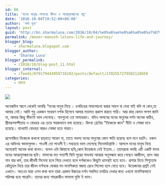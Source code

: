 ```yaml
---
id: 66
title: 'মনের মানুষঃ লালনের জীবন ও আত্মানুসন্ধানের গল্প'
date: '2016-10-04T19:52:00+00:00'
author: 'শর্মা লুনা'
layout: post
guid: 'http://bn.sharmaluna.com/2016/10/04/%e0%a6%ae%e0%a6%a8%e0%a7%87%e0%a6%b0-%e0%a6%ae%e0%a6%be%e0%a6%a8%e0%a7%81%e0%a6%b7%e0%a6%83-%e0%a6%b2%e0%a6%be%e0%a6%b2%e0%a6%a8%e0%a7%87%e0%a6%b0-%e0%a6%9c%e0%a7%80%e0%a6%ac%e0%a6%a8-%e0%a6%93/'
permalink: /moner-manush-lalons-life-and-journey/
blogger_blog:
    - sharmaluna.blogspot.com
blogger_author:
    - 'Sharma Luna'
blogger_permalink:
    - /2016/10/blog-post_11.html
blogger_internal:
    - /feeds/879179443059716192/posts/default/2392557279502118958
categories:
    - রিভিউ
---
```


![](https://1.bp.blogspot.com/-N5PS66osCO8/V_O0kFbHSzI/AAAAAAAAAXo/yUCjnxiTIBkUFeJSGRaQohYIhmDfs5D6wCK4B/s640/images%2B%25283%2529.jpg)

অনেকদিন আগে থেকেই ভাবছি “মনের মানুষ নিয়ে । চলচিত্রের সমালোচনা করার সাহস বা মেধা যাই বলি না কেন,তা আমার নেই। আমি শুধু একজন সাধারণ দর্শক হিসেবে আমার মতামত প্রকাশ করতে পারি। আর কার কেমন লাগল জানি না, আমার কিন্তু ভীষণই ভাল লেগেছে। গানগুলো তো অসাধারন। যদিও লালনের মনের মানুষের দর্শন অনেক কঠিন, শ্রীমদ্ভগবদ্গীতায় ও বোধহয় এর চেয়ে সহজভাবে বলা হয়েছে। কিংবা প্লেটোর “নিজেকে জান” নীতি ও সোজা মনে হয়েছে। ব্যাখ্যাটা বোধহয় আরও সোজা হতে পারত।

প্রসেনজিত নিজেকে কখনো ছাড়াতে পারেন না, তাতে অবস্য মনের মানুষের কোন ক্ষতি হয়েছে বলে মনে হয়নি। চঞ্চল এর অভিনয় স্বভাবসুলভ। পাওলী তো পাওলী ই।সবচেয়ে ভাল লেগেছে সিনেমাটগ্রাফি। আসলে মনের মানুষ নিয়ে অনেকেই অনেক কথা বলেন। বলেন এটা ঝিমানো ছবি,কোন উত্তেজনা নেই ইত্যাদ.। তাদেরকে বলছি এটি একটি মানব মনের আত্মানুসন্ধানের ছবি। লালনের মত সন্যাসী যিনি সুরের সাধনায় আত্মার অনুসন্ধান করে গেছেন আজীবন, ধ্যান আর গান যার কর্ম, তার জীবনী সিনেমা হলে গিয়ে দেখতে হলে দর্শককেও কিছুটা ধ্যানস্থই হতে হবে। প্রশান্ত চিত্তে শিশুতোষ কৌতুহল নিয়ে তার জীবন দর্শনকে বোঝার মন মানসিকতা বজায় রেখে সিনেমা হলে যেতে হবে। উত্তেজনার প্রশ্নই নেই এখানে। অতএব যারা এসব কথা বলে তারা এরকম উচ্চতর দর্শন সম্বলিত চলচিত্র দেখার জন্য এখনো মানসিকভাবে পরিপক্ক হয়ে পারেনি। তাদের জন্য শাহরুকীও মাসালা মুভি ই ভাল।